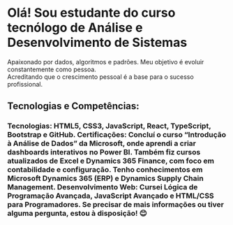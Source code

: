 <h1>Olá! Sou estudante do curso tecnólogo de Análise e Desenvolvimento de Sistemas</h1>  
<p>Apaixonado por dados, algoritmos e padrões. Meu objetivo é evoluir constantemente como pessoa.
  <br> Acreditando que o crescimento pessoal é a base para o sucesso profissional.</p>

<h2>Tecnologias e Competências:</h2>

<h3>Tecnologias: HTML5, CSS3, JavaScript, React, TypeScript, Bootstrap e GitHub.
Certificações:
Concluí o curso “Introdução à Análise de Dados” da Microsoft, onde aprendi a criar dashboards interativos no Power BI.
Também fiz cursos atualizados de Excel e Dynamics 365 Finance, com foco em contabilidade e configuração.
Tenho conhecimentos em Microsoft Dynamics 365 (ERP) e Dynamics Supply Chain Management.
Desenvolvimento Web:
Cursei Lógica de Programação Avançada, JavaScript Avançado e HTML/CSS para Programadores.
Se precisar de mais informações ou tiver alguma pergunta, estou à disposição! 😊<h3/>
